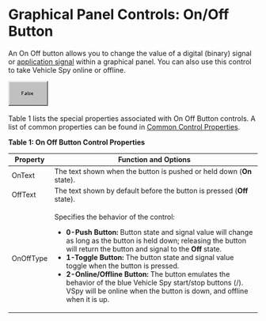 # Graphical Panel Controls: On/Off Button

An On Off button allows you to change the value of a digital (binary) signal or [application signal](../../../main-menu-scripting-and-automation/application-signals/) within a graphical panel. You can also use this control to take Vehicle Spy online or offline.

![Figure 1: An On Off button, currently in the Off state.](../../../../.gitbook/assets/gpctrlOnOFFButton.gif)

Table 1 lists the special properties associated with On Off Button controls. A list of common properties can be found in [Common Control Properties](graphical-panel-controls-common-control-properties.md).

**Table 1: On Off Button Control Properties**

| Property  | Function and Options                                                                                                                                                                                                                                                                                                                                                                                                                                                                                                                                                                                                                                                                                                                                                 |
| --------- | -------------------------------------------------------------------------------------------------------------------------------------------------------------------------------------------------------------------------------------------------------------------------------------------------------------------------------------------------------------------------------------------------------------------------------------------------------------------------------------------------------------------------------------------------------------------------------------------------------------------------------------------------------------------------------------------------------------------------------------------------------------------- |
| OnText    | The text shown when the button is pushed or held down (**On** state).                                                                                                                                                                                                                                                                                                                                                                                                                                                                                                                                                                                                                                                                                                |
| OffText   | The text shown by default before the button is pressed (**Off** state).                                                                                                                                                                                                                                                                                                                                                                                                                                                                                                                                                                                                                                                                                              |
| OnOffType | <p>Specifies the behavior of the control:</p><ul><li><strong>0-Push Button:</strong> Button state and signal value will change as long as the button is held down; releasing the button will return the button and signal to the <strong>Off</strong> state.</li><li><strong>1-Toggle Button:</strong> The button state and signal value toggle when the button is pressed.</li><li><strong>2-Online/Offline Button:</strong> The button emulates the behavior of the blue Vehicle Spy start/stop buttons (<img src="https://cdn.intrepidcs.net/support/VehicleSpy/assets/play.gif" alt="">/<img src="https://cdn.intrepidcs.net/support/VehicleSpy/assets/playstop.gif" alt="">). VSpy will be online when the button is down, and offline when it is up.</li></ul> |
